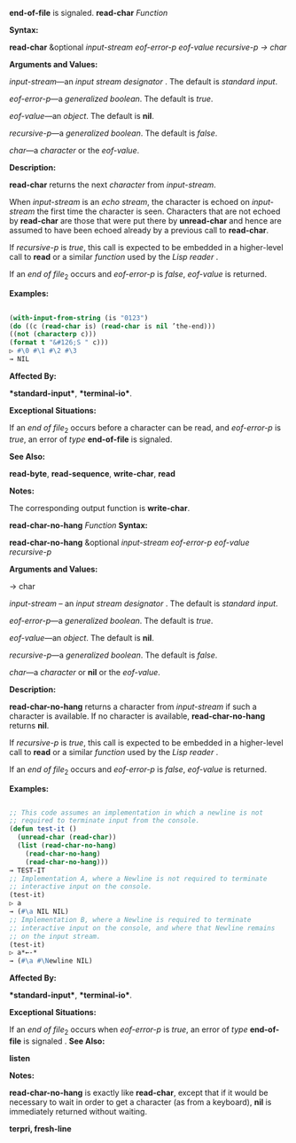 **end-of-file** is signaled. **read-char** *Function* 



**Syntax:** 



**read-char** &amp;optional *input-stream eof-error-p eof-value recursive-p → char* 



**Arguments and Values:** 



*input-stream*—an *input stream designator* . The default is *standard input*. 



*eof-error-p*—a *generalized boolean*. The default is *true*. 



*eof-value*—an *object*. The default is **nil**. 



*recursive-p*—a *generalized boolean*. The default is *false*. 



*char*—a *character* or the *eof-value*. 



**Description:** 



**read-char** returns the next *character* from *input-stream*. 



When *input-stream* is an *echo stream*, the character is echoed on *input-stream* the first time the character is seen. Characters that are not echoed by **read-char** are those that were put there by **unread-char** and hence are assumed to have been echoed already by a previous call to **read-char**. 



If *recursive-p* is *true*, this call is expected to be embedded in a higher-level call to **read** or a similar *function* used by the *Lisp reader* . 



If an *end of file*<sub>2</sub> occurs and *eof-error-p* is *false*, *eof-value* is returned. 







 



 



**Examples:**
```lisp
 
(with-input-from-string (is "0123") 
(do ((c (read-char is) (read-char is nil ’the-end))) 
((not (characterp c))) 
(format t "&#126;S " c))) 
▷ #\0 #\1 #\2 #\3 
→ NIL 

```
**Affected By:** 



**\*standard-input\***, **\*terminal-io\***. 



**Exceptional Situations:** 



If an *end of file*<sub>2</sub> occurs before a character can be read, and *eof-error-p* is *true*, an error of *type* **end-of-file** is signaled. 



**See Also:** 



**read-byte**, **read-sequence**, **write-char**, **read** 



**Notes:** 



The corresponding output function is **write-char**. 



**read-char-no-hang** *Function* **Syntax:** 



**read-char-no-hang** &amp;optional *input-stream eof-error-p eof-value recursive-p* 



**Arguments and Values:** 



→ char 



*input-stream* – an *input stream designator* . The default is *standard input*. 



*eof-error-p*—a *generalized boolean*. The default is *true*. 



*eof-value*—an *object*. The default is **nil**. 



*recursive-p*—a *generalized boolean*. The default is *false*. 



*char*—a *character* or **nil** or the *eof-value*. 



**Description:** 



**read-char-no-hang** returns a character from *input-stream* if such a character is available. If no character is available, **read-char-no-hang** returns **nil**. 







 



 



If *recursive-p* is *true*, this call is expected to be embedded in a higher-level call to **read** or a similar *function* used by the *Lisp reader* . 



If an *end of file*<sub>2</sub> occurs and *eof-error-p* is *false*, *eof-value* is returned. 



**Examples:**
```lisp

;; This code assumes an implementation in which a newline is not 
;; required to terminate input from the console. 
(defun test-it () 
  (unread-char (read-char)) 
  (list (read-char-no-hang) 
	(read-char-no-hang) 
	(read-char-no-hang))) 
→ TEST-IT 
;; Implementation A, where a Newline is not required to terminate 
;; interactive input on the console. 
(test-it) 
▷ a 
→ (#\a NIL NIL) 
;; Implementation B, where a Newline is required to terminate 
;; interactive input on the console, and where that Newline remains 
;; on the input stream. 
(test-it) 
▷ a*←-* 
→ (#\a #\Newline NIL) 

```
**Affected By:** 



**\*standard-input\***, **\*terminal-io\***. 



**Exceptional Situations:** 



If an *end of file*<sub>2</sub> occurs when *eof-error-p* is *true*, an error of *type* **end-of-file** is signaled . **See Also:** 



**listen** 



**Notes:** 



**read-char-no-hang** is exactly like **read-char**, except that if it would be necessary to wait in order to get a character (as from a keyboard), **nil** is immediately returned without waiting. 







 



 



**terpri, fresh-line** 



